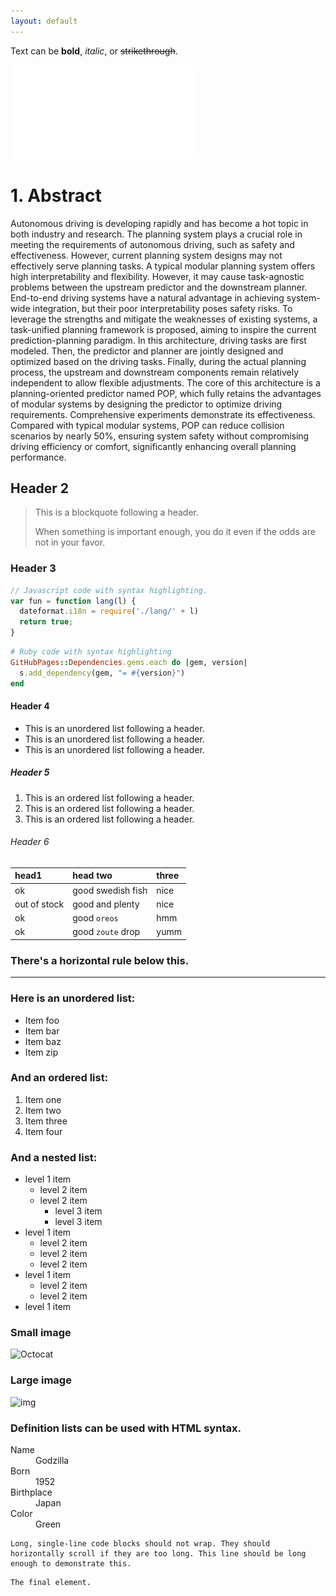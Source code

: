 ```yaml
---
layout: default
---
```


Text can be **bold**, _italic_, or ~~strikethrough~~.


![img](pic/paper/1.pdf)

# 1. Abstract

  Autonomous driving is developing rapidly and has become a hot topic in both industry and research. The planning system plays a crucial role in meeting the requirements of autonomous driving, such as safety and effectiveness. However, current planning system designs may not effectively serve planning tasks. A typical modular planning system offers high interpretability and flexibility. However, it may cause task-agnostic problems between the upstream predictor and the downstream planner. End-to-end driving systems have a natural advantage in achieving system-wide integration, but their poor interpretability poses safety risks. To leverage the strengths and mitigate the weaknesses of existing systems, a task-unified planning framework is proposed, aiming to inspire the current prediction-planning paradigm. In this architecture, driving tasks are first modeled. Then, the predictor and planner are jointly designed and optimized based on the driving tasks. Finally, during the actual planning process, the upstream and downstream components remain relatively independent to allow flexible adjustments. The core of this architecture is a planning-oriented predictor named POP, which fully retains the advantages of modular systems by designing the predictor to optimize driving requirements. Comprehensive experiments demonstrate its effectiveness. Compared with typical modular systems, POP can reduce collision scenarios by nearly 50\%, ensuring system safety without compromising driving efficiency or comfort, significantly enhancing overall planning performance.

## Header 2

> This is a blockquote following a header.
>
> When something is important enough, you do it even if the odds are not in your favor.

### Header 3

```js
// Javascript code with syntax highlighting.
var fun = function lang(l) {
  dateformat.i18n = require('./lang/' + l)
  return true;
}
```

```ruby
# Ruby code with syntax highlighting
GitHubPages::Dependencies.gems.each do |gem, version|
  s.add_dependency(gem, "= #{version}")
end
```

#### Header 4

*   This is an unordered list following a header.
*   This is an unordered list following a header.
*   This is an unordered list following a header.

##### Header 5

1.  This is an ordered list following a header.
2.  This is an ordered list following a header.
3.  This is an ordered list following a header.

###### Header 6

| head1        | head two          | three |
|:-------------|:------------------|:------|
| ok           | good swedish fish | nice  |
| out of stock | good and plenty   | nice  |
| ok           | good `oreos`      | hmm   |
| ok           | good `zoute` drop | yumm  |

### There's a horizontal rule below this.

* * *

### Here is an unordered list:

*   Item foo
*   Item bar
*   Item baz
*   Item zip

### And an ordered list:

1.  Item one
1.  Item two
1.  Item three
1.  Item four

### And a nested list:

- level 1 item
  - level 2 item
  - level 2 item
    - level 3 item
    - level 3 item
- level 1 item
  - level 2 item
  - level 2 item
  - level 2 item
- level 1 item
  - level 2 item
  - level 2 item
- level 1 item

### Small image

![Octocat](https://github.githubassets.com/images/icons/emoji/octocat.png)

### Large image

![img](pic/baseline/cv.gif)


### Definition lists can be used with HTML syntax.

<dl>
<dt>Name</dt>
<dd>Godzilla</dd>
<dt>Born</dt>
<dd>1952</dd>
<dt>Birthplace</dt>
<dd>Japan</dd>
<dt>Color</dt>
<dd>Green</dd>
</dl>

```
Long, single-line code blocks should not wrap. They should horizontally scroll if they are too long. This line should be long enough to demonstrate this.
```

```
The final element.
```
